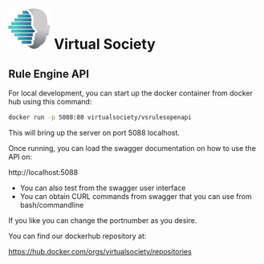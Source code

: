 # ![logo](../images/logo.svg) Virtual Society

## Rule Engine API
For local development, you can start up the docker container from docker hub using this command:

```bash
docker run -p 5088:80 virtualsociety/vsrulesopenapi
```

This will bring up the server on port 5088 localhost. 

Once running, you can load the swagger documentation on how to use the API on: 

http://localhost:5088

* You can also test from the swagger user interface
* You can obtain CURL commands from swagger that you can use from bash/commandline

If you like you can change the portnumber as you desire.

You can find our dockerhub repository at:

https://hub.docker.com/orgs/virtualsociety/repositories
